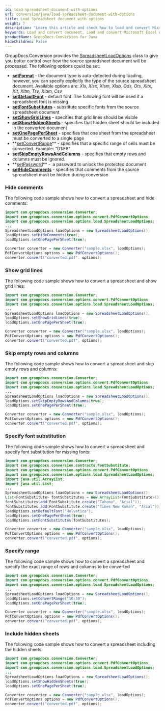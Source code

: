 ```yaml
---
id: load-spreadsheet-document-with-options
url: conversion/java/load-spreadsheet-document-with-options
title: Load Spreadsheet document with options
weight: 7
description: "Learn this article and check how to load and convert Microsoft Excel and Open Document spreadsheets with advanced options using GroupDocs.Conversion for Java API."
keywords: Load and convert document, Load and convert Microsoft Excel workbook, Load and convert XLSX document, Load and convert XLS spreadsheet
productName: GroupDocs.Conversion for Java
hideChildren: False
---
```

GroupDocs.Conversion provides the [SpreadsheetLoadOptions](https://reference.groupdocs.com/java/conversion/com.groupdocs.conversion.options.load/SpreadsheetLoadOptions) class to give you better control over how the source spreadsheet document will be processed. The following options could be set:

*   **[setFormat](https://reference.groupdocs.com/java/conversion/com.groupdocs.conversion.options.load/SpreadsheetLoadOptions#setFormat(com.groupdocs.conversion.filetypes.SpreadsheetFileType))** -  the document type is auto-detected during loading, however, you can specify explicitly the type of the source spreadsheet document. Available options are: *Xls, Xlsx, Xlsm, Xlsb, Ods, Ots, Xltx, Xlt, Xltm, Tsv, Xlam, Csv*
*   **[setDefaultFont](https://reference.groupdocs.com/java/conversion/com.groupdocs.conversion.options.load/SpreadsheetLoadOptions#setDefaultFont(java.lang.String))** -  default font. The following font will be used if a spreadsheet font is missing.      
*   **[setFontSubstitutes](https://reference.groupdocs.com/java/conversion/com.groupdocs.conversion.options.load/SpreadsheetLoadOptions#setFontSubstitutes(java.util.List))** -  substitute specific fonts from the source spreadsheet document
*   **[setShowGridLines](https://reference.groupdocs.com/java/conversion/com.groupdocs.conversion.options.load/SpreadsheetLoadOptions#setShowGridLines(boolean))** - specifies that grid lines should be visible      
*   **[setShowHiddenSheets](https://reference.groupdocs.com/java/conversion/com.groupdocs.conversion.options.load/SpreadsheetLoadOptions#setShowHiddenSheets(boolean))** - specifies that hidden sheet should be included in the converted document      
*   **[setOnePagePerSheet](https://reference.groupdocs.com/java/conversion/com.groupdocs.conversion.options.load/SpreadsheetLoadOptions#setOnePagePerSheet(boolean))** - specifies that one sheet from the spreadsheet must be converted to a single page     
*   **[setConvertRange](https://reference.groupdocs.com/java/conversion/com.groupdocs.conversion.options.load/SpreadsheetLoadOptions#setConvertRange(java.lang.String))** - specifies that a specific range of cells must be converted. Example: "D1:F8"
*   **[setSkipEmptyRowsAndColumns](https://reference.groupdocs.com/java/conversion/com.groupdocs.conversion.options.load/SpreadsheetLoadOptions#setSkipEmptyRowsAndColumns(boolean))** - specifies that empty rows and columns must be ignored.
*   **[setPassword](https://reference.groupdocs.com/java/conversion/com.groupdocs.conversion.options.load/SpreadsheetLoadOptions#setPassword(java.lang.String))** -  a password to unlock the protected document
*   **[setHideComments](https://reference.groupdocs.com/java/conversion/com.groupdocs.conversion.options.load/SpreadsheetLoadOptions#setHideComments(boolean))** - specifies that comments from the source spreadsheet must be hidden during conversion

### Hide comments

The following code sample shows how to convert a spreadsheet and hide comments:

```java
import com.groupdocs.conversion.Converter;
import com.groupdocs.conversion.options.convert.PdfConvertOptions;
import com.groupdocs.conversion.options.load.SpreadsheetLoadOptions;
...
SpreadsheetLoadOptions loadOptions = new SpreadsheetLoadOptions();
loadOptions.setHideComments(true);
loadOptions.setOnePagePerSheet(true);

Converter converter = new Converter("sample.xlsx", loadOptions);
PdfConvertOptions options = new PdfConvertOptions();
converter.convert("converted.pdf", options);
```

### Show grid lines

The following code sample shows how to convert a spreadsheet and show grid lines:

```java
import com.groupdocs.conversion.Converter;
import com.groupdocs.conversion.options.convert.PdfConvertOptions;
import com.groupdocs.conversion.options.load.SpreadsheetLoadOptions;
...
SpreadsheetLoadOptions loadOptions = new SpreadsheetLoadOptions();
loadOptions.setShowGridLines(true);
loadOptions.setOnePagePerSheet(true);

Converter converter = new Converter("sample.xlsx", loadOptions);
PdfConvertOptions options = new PdfConvertOptions();
converter.convert("converted.pdf", options);
```

### Skip empty rows and columns

The following code sample shows how to convert a spreadsheet and skip empty rows and columns:

```java
import com.groupdocs.conversion.Converter;
import com.groupdocs.conversion.options.convert.PdfConvertOptions;
import com.groupdocs.conversion.options.load.SpreadsheetLoadOptions;
...
SpreadsheetLoadOptions loadOptions = new SpreadsheetLoadOptions();
loadOptions.setSkipEmptyRowsAndColumns(true);
loadOptions.setOnePagePerSheet(true);

Converter converter = new Converter("sample.xlsx", loadOptions);
PdfConvertOptions options = new PdfConvertOptions();
converter.convert("converted.pdf", options);
```

### Specify font substitution

The following code sample shows how to convert a spreadsheet and specify font substitution for missing fonts:

```java
import com.groupdocs.conversion.Converter;
import com.groupdocs.conversion.contracts.FontSubstitute;
import com.groupdocs.conversion.options.convert.PdfConvertOptions;
import com.groupdocs.conversion.options.load.SpreadsheetLoadOptions;
import java.util.ArrayList;
import java.util.List;
...
SpreadsheetLoadOptions loadOptions = new SpreadsheetLoadOptions();
List<FontSubstitute> fontSubstitutes = new ArrayList<FontSubstitute>();
fontSubstitutes.add(FontSubstitute.create("Tahoma", "Arial"));
fontSubstitutes.add(FontSubstitute.create("Times New Roman", "Arial"));
loadOptions.setDefaultFont("Helvetica");
loadOptions.setOnePagePerSheet(true);
loadOptions.setFontSubstitutes(fontSubstitutes);

Converter converter = new Converter("sample.xlsx", loadOptions);
PdfConvertOptions options = new PdfConvertOptions();
converter.convert("converted.pdf", options);
```

### Specify range

The following code sample shows how to convert a spreadsheet and specify the exact range of rows and columns to be converted

```java
import com.groupdocs.conversion.Converter;
import com.groupdocs.conversion.options.convert.PdfConvertOptions;
import com.groupdocs.conversion.options.load.SpreadsheetLoadOptions;
...
SpreadsheetLoadOptions loadOptions = new SpreadsheetLoadOptions();
loadOptions.setConvertRange("10:30");
loadOptions.setOnePagePerSheet(true);

Converter converter = new Converter("sample.xlsx", loadOptions);
PdfConvertOptions options = new PdfConvertOptions();
converter.convert("converted.pdf", options);
```

### Include hidden sheets

The following code sample shows how to convert a spreadsheet including the hidden sheets

```java
import com.groupdocs.conversion.Converter;
import com.groupdocs.conversion.options.convert.PdfConvertOptions;
import com.groupdocs.conversion.options.load.SpreadsheetLoadOptions;
...
SpreadsheetLoadOptions loadOptions = new SpreadsheetLoadOptions();
loadOptions.setShowHiddenSheets(true);
loadOptions.setOnePagePerSheet(true);

Converter converter = new Converter("sample.xlsx", loadOptions);
PdfConvertOptions options = new PdfConvertOptions();
converter.convert("converted.pdf", options);
```
